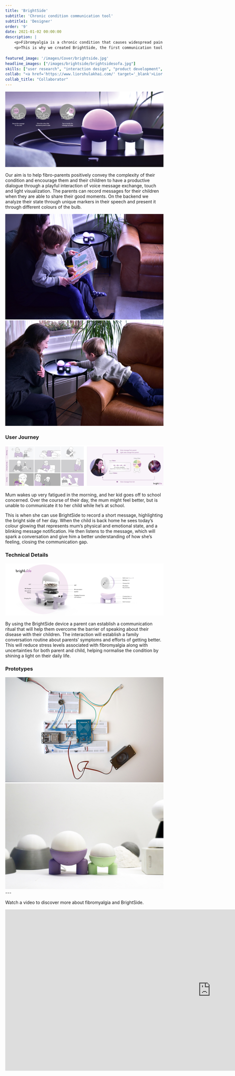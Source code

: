 ```yaml
---
title: 'BrightSide'
subtitle: 'Chronic condition communication tool'
subtitle1: 'Designer'
order: '9'
date: 2021-01-02 00:00:00
description: |
    <p>Fibromyalgia is a chronic condition that causes widespread pain and severe fatigue, that has no cure and no explainable onset. Being a parent with fibromyalgia is extremely difficult especially when it comes to communicating their condition to their children.</p>
    <p>This is why we created BrightSide, the first communication tool for parents with fibromyalgia that focuses on the social aspect of pain management, and introduces a novel approach for how families talk about chronic illnesses.</p>
    
featured_image: '/images/Cover/brightside.jpg'
headline_images: ["/images/brightside/brightsidesofa.jpg"]
skills: ["user research", "interaction design", "product development", "prototyping", "inclusive design", "branding"]
collab: "<a href='https://www.liorshulakhai.com/' target='_blank'>Lior Shulak-Hai</a>, <a href='https://jakekurzrock.com/' target='_blank'>Jake Kurzrock</a>, <a href='https://www.marionaruizperis.com/' target='_blank'>Mariona Ruiz-Peris</a>"
collab_title: "Collaborator"
---
```


![](/images/brightside/brightsideusage.jpg)

Our aim is to help fibro-parents positively convey the complexity of their condition and encourage them and their children to have a productive dialogue through a playful interaction of voice message exchange, touch and light visualization. The parents can record messages for their children when they are able to share their good moments. On the backend we analyze their state through unique markers in their speech and present it through different colours of the bulb. 
 
<div class="gallery" data-columns="2">
	<img src="/images/brightside/user1.jpg">
	<img src="/images/brightside/user2.jpg">
</div>

### User Journey
![](/images/brightside/systemstory.jpg)

Mum wakes up very fatigued in the morning, and her kid goes off to school concerned. Over the course of their day, the mum might feel better, but is unable to communicate it to her child while he’s at school. 

This is when she can use BrightSide to record a short message, highlighting the bright side of her day. When the child is back home he sees today’s colour glowing that represents mum’s physical and emotional state, and a blinking message notification. He then listens to the message, which will spark a conversation and give him a better understanding of how she’s feeling, closing the communication gap.

### Technical Details
![](/images/brightside/brightsidetech.jpg)

By using the BrightSide device a parent can establish a communication ritual that will help them overcome the barrier of speaking about their disease with their children. The interaction will establish a family conversation routine about parents’ symptoms and efforts of getting better. This will reduce stress levels associated with fibromyalgia along with uncertainties for both parent and child, helping normalise the condition by shining a light on their daily life.

### Prototypes
<div class="gallery" data-columns="2">
	<img src="/images/brightside/proto2.jpg">
	<img src="/images/brightside/proto1.jpg">
</div>
---

Watch a video to discover more about fibromyalgia and BrightSide.

<iframe width="1307" height="514" src="https://www.youtube.com/embed/vawYAQoVGGs" frameborder="0" allow="accelerometer; autoplay; clipboard-write; encrypted-media; gyroscope; picture-in-picture" allowfullscreen></iframe>

